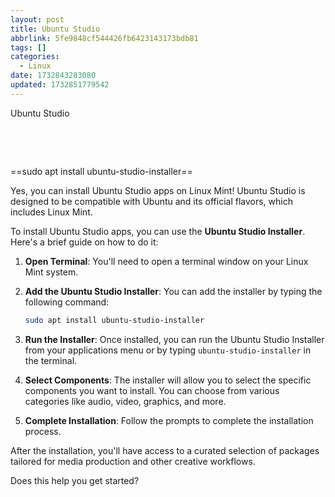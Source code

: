 ```yaml
---
layout: post
title: Ubuntu Studio
abbrlink: 5fe9848cf544426fb6423143173bdb81
tags: []
categories:
  - Linux
date: 1732843283080
updated: 1732851779542
---
```


Ubuntu Studio

 

 

\==sudo apt install ubuntu-studio-installer==

Yes, you can install Ubuntu Studio apps on Linux Mint! Ubuntu Studio is designed to be compatible with Ubuntu and its official flavors, which includes Linux Mint.

To install Ubuntu Studio apps, you can use the **Ubuntu Studio Installer**. Here's a brief guide on how to do it:

1. **Open Terminal**: You'll need to open a terminal window on your Linux Mint system.

2. **Add the Ubuntu Studio Installer**: You can add the installer by typing the following command:

   ```bash
   sudo apt install ubuntu-studio-installer
   ```

3. **Run the Installer**: Once installed, you can run the Ubuntu Studio Installer from your applications menu or by typing `ubuntu-studio-installer` in the terminal.

4. **Select Components**: The installer will allow you to select the specific components you want to install. You can choose from various categories like audio, video, graphics, and more.

5. **Complete Installation**: Follow the prompts to complete the installation process.

After the installation, you'll have access to a curated selection of packages tailored for media production and other creative workflows.

Does this help you get started?
